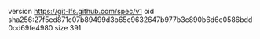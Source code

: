version https://git-lfs.github.com/spec/v1
oid sha256:27f5ed871c07b89499d3b65c9632647b977b3c890b6d6e0586bdd0cd69fe4980
size 391
